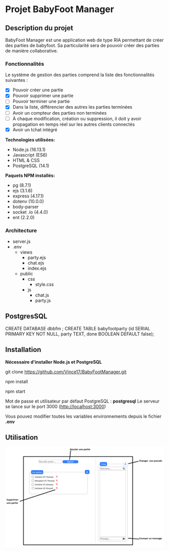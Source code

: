 # Projet BabyFoot Manager
## Description du projet
BabyFoot Manager est une application web de type RIA permettant de créer des parties de babyfoot. Sa particularité sera de pouvoir créer des parties de manière collaborative.
### Fonctionnalités
Le système de gestion des parties comprend la liste des fonctionnalités suivantes :
- [x] Pouvoir créer une partie
- [x] Pouvoir supprimer une partie
- [ ] Pouvoir terminer une partie
- [x] Dans la liste, différencier des autres les parties terminées
- [ ] Avoir un compteur des parties non terminées
- [ ] À chaque modification, création ou suppression, il doit y avoir propagation en temps réel sur les autres clients connectés
- [x] Avoir un tchat intégré

**Technologies utilisées:**
- Node.js (16.13.1)
- Javascript (ES6)
- HTML & CSS
- PostgreSQL (14.1)

**Paquets NPM installés:**

- pg (8.7.1)
- ejs (3.1.6)
- express (4.17.1)
- dotenv (10.0.0)
- body-parser
- socket .io (4.4.0)
- ent (2.2.0)

### Architecture
 - server.js
 - .env
	 - views
		 - party.ejs
		 - chat.ejs
		 - index.ejs
	 - public
		 - css
			 - style.css
		 - js
			 - chat.js
			 - party.js


## PostgresSQL
CREATE DATABASE dbbfm ;
CREATE TABLE babyfootparty (id SERIAL PRIMARY KEY NOT NULL, party TEXT, done BOOLEAN DEFAULT false);

## Installation
**Nécessaire d'installer Node.js et PostgreSQL**

git clone https://github.com/Vince17/BabyFootManager.git

npm install

npm start

Mot de passe et utilisateur par défaut PostgreSQL : **postgresql**
Le serveur se lance sur le port 3000 ([http://localhost:3000](http://localhost:3000))

Vous pouvez modifier toutes les variables environnements depuis le fichier **.env**

## Utilisation

![Légende d'utilisation de BabyFootManager](https://github.com/Vince17/BabyFootManager/blob/main/utilisation_bfm.png)
